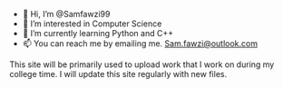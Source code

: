 - 👋 Hi, I’m @Samfawzi99
- 👀 I’m interested in Computer Science
- 🌱 I’m currently learning Python and C++
- 📫 You can reach me by emailing me. Sam.fawzi@outlook.com

This site will be primarily used to upload work that I work on during my college time. I will update this site regularly with new files.
